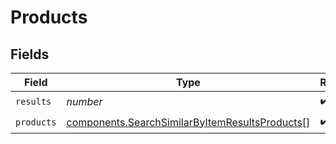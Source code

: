 # Products


## Fields

| Field                                                                                                            | Type                                                                                                             | Required                                                                                                         | Description                                                                                                      |
| ---------------------------------------------------------------------------------------------------------------- | ---------------------------------------------------------------------------------------------------------------- | ---------------------------------------------------------------------------------------------------------------- | ---------------------------------------------------------------------------------------------------------------- |
| `results`                                                                                                        | *number*                                                                                                         | :heavy_check_mark:                                                                                               | N/A                                                                                                              |
| `products`                                                                                                       | [components.SearchSimilarByItemResultsProducts](../../models/components/searchsimilarbyitemresultsproducts.md)[] | :heavy_check_mark:                                                                                               | N/A                                                                                                              |